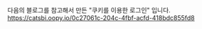 다음의 블로그를 참고해서 만든 "쿠키를 이용한 로그인" 입니다.<br>
https://catsbi.oopy.io/0c27061c-204c-4fbf-acfd-418bdc855fd8
